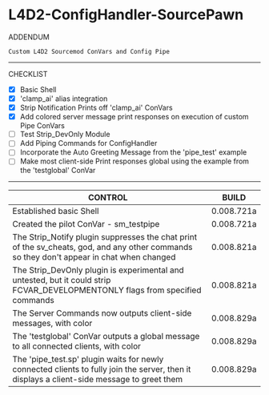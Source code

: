# L4D2-ConfigHandler-SourcePawn
ADDENDUM
```
Custom L4D2 Sourcemod ConVars and Config Pipe
```
***
CHECKLIST
- [x] Basic Shell
- [x] 'clamp_ai' alias integration
- [x] Strip Notification Prints off 'clamp_ai' ConVars
- [x] Add colored server message print responses on execution of custom Pipe ConVars
- [ ] Test Strip_DevOnly Module
- [ ] Add Piping Commands for ConfigHandler
- [ ] Incorporate the Auto Greeting Message from the 'pipe_test' example
- [ ] Make most client-side Print responses global using the example from the 'testglobal' ConVar

***

CONTROL | BUILD
------------ | -------------
Established basic Shell | 0.008.721a
Created the pilot ConVar - sm_testpipe | 0.008.721a
The Strip_Notify plugin suppresses the chat print of the sv_cheats, god, and any other commands so they don't appear in chat when changed | 0.008.821a
The Strip_DevOnly plugin is experimental and untested, but it could strip FCVAR_DEVELOPMENTONLY flags from specified commands | 0.008.821a
The Server Commands now outputs client-side messages, with color | 0.008.829a
The 'testglobal' ConVar outputs a global message to all connected clients, with color | 0.008.829a
The 'pipe_test.sp' plugin waits for newly connected clients to fully join the server, then it displays a client-side message to greet them | 0.008.829a
